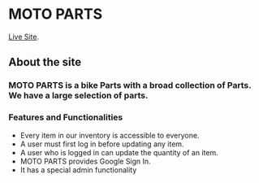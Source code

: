 # MOTO PARTS

[Live Site](https://moto-parts-43e6f.web.app/).

## About the site
### MOTO PARTS is a bike Parts with a broad collection of Parts. We have a large selection of parts. 

<h3>Features and Functionalities</h3>
<ul>
    <li>Every item in our inventory is accessible to everyone.</li>
    <li>A user must first log in before updating any item.</li>
    <li>A user who is logged in can update the quantity of an item.</li>
    <li>MOTO PARTS provides Google Sign In.</li>
    <li>It has a special admin functionality</li>
</ul>